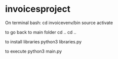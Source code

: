 # invoicesproject

On terminal bash: 
cd invoicevenv/bin
source activate

to go back to main folder
cd ..
cd ..

to install libraries
python3 libraries.py

to execute
python3 main.py